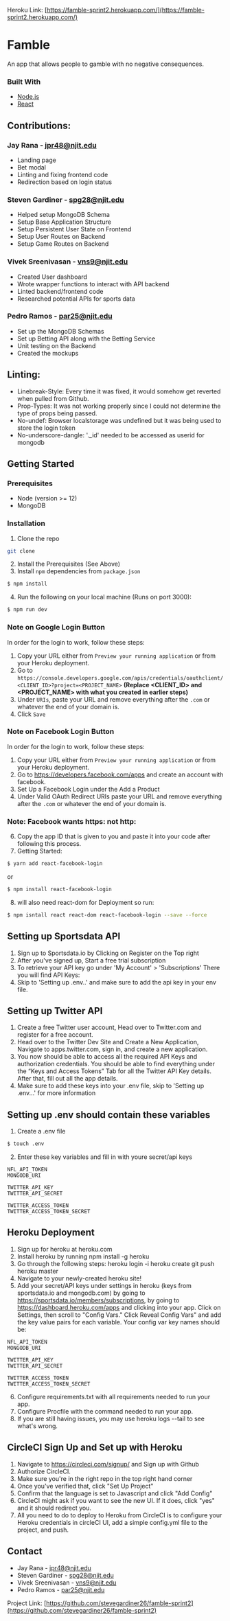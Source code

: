 Heroku Link: [https://famble-sprint2.herokuapp.com/](https://famble-sprint2.herokuapp.com/)
# Famble
An app that allows people to gamble with no negative consequences.

### Built With

* [Node.js](https://nodejs.org/en/docs/)
* [React](https://reactjs.org/docs/getting-started.html)

## Contributions:

### Jay Rana - jpr48@njit.edu

- Landing page
- Bet modal 
- Linting and fixing frontend code
- Redirection based on login status

### Steven Gardiner - spg28@njit.edu 

- Helped setup MongoDB Schema
- Setup Base Application Structure
- Setup Persistent User State on Frontend
- Setup User Routes on Backend
- Setup Game Routes on Backend

### Vivek Sreenivasan - vns9@njit.edu
- Created User dashboard 
- Wrote wrapper functions to interact with API backend
- Linted backend/frontend code
- Researched potential APIs for sports data

### Pedro Ramos - par25@njit.edu
- Set up the MongoDB Schemas
- Set up Betting API along with the Betting Service
- Unit testing on the Backend
- Created the mockups

## Linting:

- Linebreak-Style: Every time it was fixed, it would somehow get reverted when pulled from Github. 
- Prop-Types: It was not working properly since I could not determine the type of props being passed. 
- No-undef: Browser localstorage was undefined but it was being used to store the login token
- No-underscore-dangle: '._id' needed to be accessed as userid for mongodb

## Getting Started


### Prerequisites
* Node (version >= 12)
* MongoDB

### Installation
1. Clone the repo
```sh
git clone 
```
2. Install the Prerequisites (See Above)
3. Install `npm` dependencies from `package.json`
```sh
$ npm install
```
4. Run the following on your local machine (Runs on port 3000):
```sh
$ npm run dev
```

### Note on Google Login Button
In order for the login to work, follow these steps:  
1. Copy your URL either from `Preview your running application` or from your Heroku deployment. 
2. Go to `https://console.developers.google.com/apis/credentials/oauthclient/<CLIENT_ID>?project=<PROJECT_NAME>` **(Replace <CLIENT_ID> and <PROJECT_NAME> with what you created in earlier steps)**
3. Under `URIs`, paste your URL and remove everything after the `.com` or whatever the end of your domain is.
4. Click `Save`

### Note on Facebook Login Button
In order for the login to work, follow these steps:
1. Copy your URL either from `Preview your running application` or from your Heroku deployment. 
2. Go to https://developers.facebook.com/apps and create an account with facebook.
3. Set Up a Facebook Login under the Add a Product
4. Under Valid OAuth Redirect URIs paste your URL and remove everything after the `.com` or whatever the end of your domain is. 
### Note: Facebook wants https: not http:
6. Copy the app ID that is given to you and paste it into your code after following this process.
7. Getting Started:
```sh
$ yarn add react-facebook-login 
```
or
```sh
$ npm install react-facebook-login
```
8. will also need react-dom for Deployment so run:
```sh
$ npm isntall react react-dom react-facebook-login --save --force
``` 

## Setting up Sportsdata API
1. Sign up to Sportsdata.io by Clicking on Register on the Top right
2. After you've signed up, Start a free trial subscription
3. To retrieve your API key go under 'My Account' > 'Subscriptions' There you will find API Keys: 
4. Skip to 'Setting up .env..' and make sure to add the api key in your env file.

## Setting up Twitter API
1. Create a free Twitter user account, Head over to Twitter.com and register for a free account.
2. Head over to the Twitter Dev Site and Create a New Application, Navigate to apps.twitter.com, sign in, and create a new application.
3. You now should be able to access all the required API Keys and authorization credentials. You should be able to find everything under the “Keys and Access Tokens” Tab for all the Twitter API Key details. After that, fill out all the app details.
4. Make sure to add these keys into your .env file, skip to 'Setting up .env...' for more information


## Setting up .env should contain these variables
1. Create a .env file
```sh
$ touch .env
```

2. Enter these key variables and fill in with youre secret/api keys
```
NFL_API_TOKEN
MONGODB_URI

TWITTER_API_KEY
TWITTER_API_SECRET

TWITTER_ACCESS_TOKEN
TWITTER_ACCESS_TOKEN_SECRET
```

## Heroku Deployment
1. Sign up for heroku at heroku.com 
2. Install heroku by running npm install -g heroku
3. Go through the following steps:
    heroku login -i
    heroku create
    git push heroku master
4. Navigate to your newly-created heroku site!
5. Add your secret/API keys under settings in heroku (keys from sportsdata.io and mongodb.com) by going to https://sportsdata.io/members/subscriptions, by going to https://dashboard.heroku.com/apps and clicking into your app. Click on Settings, then scroll to "Config Vars." Click Reveal Config Vars" and add the key value pairs for each variable. Your config var key names should be:
```
NFL_API_TOKEN
MONGODB_URI

TWITTER_API_KEY
TWITTER_API_SECRET

TWITTER_ACCESS_TOKEN
TWITTER_ACCESS_TOKEN_SECRET
```
6. Configure requirements.txt with all requirements needed to run your app.
7. Configure Procfile with the command needed to run your app.
8. If you are still having issues, you may use heroku logs --tail to see what's wrong.

## CircleCI Sign Up and Set up with Heroku
1. Navigate to https://circleci.com/signup/ and Sign up with Github
2. Authorize CircleCI.
3. Make sure you're in the right repo in the top right hand corner
4. Once you've verified that, click "Set Up Project"
5. Confirm that the language is set to Javascript and click "Add Config"
6. CircleCI might ask if you want to see the new UI. If it does, click "yes" and it should redirect you.
7. All you need to do to deploy to Heroku from CircleCI is to configure your Heroku credentials in circleCI UI, add a simple config.yml file to the project, and push.

## Contact

- Jay Rana - jpr48@njit.edu
- Steven Gardiner - spg28@njit.edu 
- Vivek Sreenivasan - vns9@njit.edu
- Pedro Ramos - par25@njit.edu

Project Link: [https://github.com/stevegardiner26/famble-sprint2](https://github.com/stevegardiner26/famble-sprint2)
